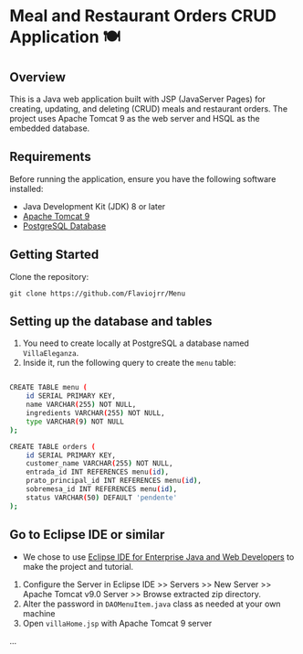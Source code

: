 # Meal and Restaurant Orders CRUD Application 🍽️

## Overview
This is a Java web application built with JSP (JavaServer Pages) for creating, updating, and deleting (CRUD) meals and restaurant orders. The project uses Apache Tomcat 9 as the web server and HSQL as the embedded database.

## Requirements
Before running the application, ensure you have the following software installed:

* Java Development Kit (JDK) 8 or later
* <a href="https://tomcat.apache.org/download-90.cgi">Apache Tomcat 9</a>
* <a href="https://www.enterprisedb.com/downloads/postgres-postgresql-downloads"> PostgreSQL Database</a>
  
## Getting Started

Clone the repository:

```
git clone https://github.com/Flaviojrr/Menu
```

## Setting up the database and tables

1. You need to create locally at PostgreSQL a database named `VillaEleganza`.
2. Inside it, run the following query to create the `menu` table: 

```bash

CREATE TABLE menu (
    id SERIAL PRIMARY KEY,
    name VARCHAR(255) NOT NULL,
    ingredients VARCHAR(255) NOT NULL,
    type VARCHAR(9) NOT NULL
);

CREATE TABLE orders (
    id SERIAL PRIMARY KEY,
    customer_name VARCHAR(255) NOT NULL,
    entrada_id INT REFERENCES menu(id),
    prato_principal_id INT REFERENCES menu(id),
    sobremesa_id INT REFERENCES menu(id),
    status VARCHAR(50) DEFAULT 'pendente'
);


```

## Go to Eclipse IDE or similar

* We chose to use <a href="https://www.eclipse.org/downloads/packages/release/2023-09/r/eclipse-ide-enterprise-java-and-web-developers">Eclipse IDE for Enterprise Java and Web Developers</a> to make the project and tutorial.

1. Configure the Server in Eclipse IDE >> Servers >> New Server >> Apache Tomcat v9.0 Server >> Browse extracted zip directory. 
2. Alter the password in `DAOMenuItem.java` class as needed at your own machine 
3. Open `villaHome.jsp` with Apache Tomcat 9 server

...
